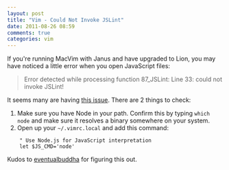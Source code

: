 ```yaml
---
layout: post
title: "Vim - Could Not Invoke JSLint"
date: 2011-08-26 08:59
comments: true
categories: vim
---
```


If you're running MacVim with Janus and have upgraded to Lion, you may
have noticed a little error when you open JavaScript files:

> Error detected while processing function 87_JSLint:
> Line 33:
> could not invoke JSLint!

It seems many are having [this issue](https://github.com/hallettj/jslint.vim/issues/13).  There are 2 things to check:

1. Make sure you have Node in your path.  Confirm this by typing `which
   node` and make sure it resolves a binary somewhere on your system.
2. Open up your `~/.vimrc.local` and add this command:

```vim
    " Use Node.js for JavaScript interpretation
    let $JS_CMD='node'
```

Kudos to [eventualbuddha](http://github.com/eventualbuddha) for
figuring this out.
